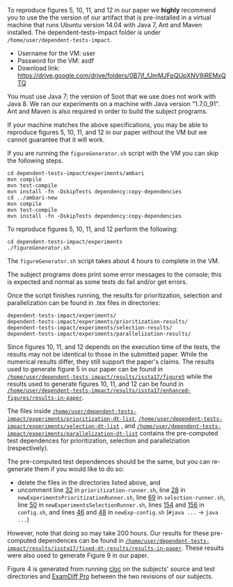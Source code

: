 To reproduce figures 5, 10, 11, and 12 in our paper we **highly** recommend you to use the 
the version of our artifact that is pre-installed in a
virtual machine that runs Ubuntu version 14.04 with Java 7, Ant and Maven installed.
The dependent-tests-impact folder is under `/home/user/dependent-tests-impact`.
- Username for the VM: user
- Password for the VM: asdf
- Download link: https://drive.google.com/drive/folders/0B7jf_fJmMJFpQUpXNV9iREMxQTQ

You must use Java 7; the version of Soot that we use does not work with Java 8.
We ran our experiments on a machine with Java version "1.7.0_91".
Ant and Maven is also required in order to build the subject programs.

If your machine matches the above specifications, you may be able to 
reproduce figures 5, 10, 11, and 12 in our paper without the VM but we 
cannot guarantee that it will work. 

If you are running the `figureGenerator.sh` script with the VM you can skip the following steps.

```
cd dependent-tests-impact/experiments/ambari
mvn compile
mvn test-compile
mvn install -fn -DskipTests dependency:copy-dependencies
cd ../ambari-new
mvn compile
mvn test-compile
mvn install -fn -DskipTests dependency:copy-dependencies
```

To reproduce figures 5, 10, 11, and 12 perform the following:

```
cd dependent-tests-impact/experiments
./figureGenerator.sh
```

The `figureGenerator.sh` script takes about 4 hours to complete in the VM. 

The subject programs does print some error messages to the console;
this is expected and normal as some tests do fail and/or get errors.

Once the script finishes running, the results for prioritization,
selection and parallelization can be found in .tex files in directories:

    dependent-tests-impact/experiments/
    dependent-tests-impact/experiments/prioritization-results/
    dependent-tests-impact/experiments/selection-results/
    dependent-tests-impact/experiments/parallelization-results/

Since figures 10, 11, and 12 depends on the execution time of the tests, 
the results may not be identical to those in the submitted paper. 
While the numerical results differ, they still support the
paper's claims.
The results used to generate figure 5 in our paper can be found in
[`/home/user/dependent-tests-impact/results/issta17/figure5`](https://github.com/winglam/dependent-tests-impact/tree/master/results/issta17/figure5)
while the results used to generate figures 10, 11, and 12 can be found in
[`/home/user/dependent-tests-impact/results/issta17/enhanced-figures/results-in-paper`](https://github.com/winglam/dependent-tests-impact/tree/master/results/issta17/enhanced-figures/results-in-paper).

The files inside 
[`/home/user/dependent-tests-impact/experiments/prioritization-dt-list`](https://github.com/winglam/dependent-tests-impact/tree/master/experiments/prioritization-dt-list),
[`/home/user/dependent-tests-impact/experiments/selection-dt-list`](https://github.com/winglam/dependent-tests-impact/tree/master/experiments/selection-dt-list)
, and
[`/home/user/dependent-tests-impact/experiments/parallelization-dt-list`](https://github.com/winglam/dependent-tests-impact/tree/master/experiments/parallelization-dt-list)
contains the pre-computed test dependences for prioritization, selection and parallelziation (respectively).

The pre-computed test dependences should be the same, but you can re-generate them if you would like to do so:
 * delete the files in the directories listed above, and
 * uncomment line
 [32](https://github.com/winglam/dependent-tests-impact/blob/master/experiments/prioritization-runner.sh#L32)
 in `prioritization-runner.sh`, line
 [28](https://github.com/winglam/dependent-tests-impact/blob/master/experiments/newExperimentsPrioritizationRunner.sh#L28)
 in `newExperimentsPrioritizationRunner.sh`, line
 [69](https://github.com/winglam/dependent-tests-impact/blob/master/experiments/selection-runner.sh#L69) 
 in `selection-runner.sh`, line
 [50](https://github.com/winglam/dependent-tests-impact/blob/master/experiments/newExperimentsSelectionRunner.sh#L50)
 in `newExperimentsSelectionRunner.sh`, lines 
 [154](https://github.com/winglam/dependent-tests-impact/blob/master/experiments/config.sh#L154)
 and 
 [156](https://github.com/winglam/dependent-tests-impact/blob/master/experiments/config.sh#L156)
 in `config.sh`, and lines
 [46](https://github.com/winglam/dependent-tests-impact/blob/master/experiments/newExp-config.sh#L46)
 and 
 [48](https://github.com/winglam/dependent-tests-impact/blob/master/experiments/newExp-config.sh#L48)
 in `newExp-config.sh` (`#java ...` -> `java ...`)

However, note that doing so may take 200 hours.
Our results for these pre-computed dependences can be found in
[`/home/user/dependent-tests-impact/results/issta17/fixed-dt-results/results-in-paper`](https://github.com/winglam/dependent-tests-impact/tree/master/results/issta17/fixed-dt-results/results-in-paper).
These results were also used to generate Figure 9 in our paper.

Figure 4 is generated from running [cloc](https://github.com/AlDanial/cloc) on the
subjects' source and test directories and 
[ExamDiff Pro](http://www.prestosoft.com/edp_examdiffpro.asp) between the two 
revisions of our subjects.

